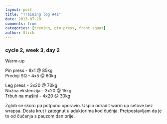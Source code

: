 ```yaml
---
layout: post
title: "Training log #41"
date: 2013-07-20
comments: true
categories: [trening, pin press, front squat]
author: Stick
---
```


### cycle 2, week 3, day 2

Warm-up  

Pin press - 8x1 @ 85kg   
Prednji SQ - 4x5 @ 60kg   

Leg press - 3x20 @ 70kg   
Nožna ekstenzija - 3x20 @ 15kg   
Trbuh na mašini - 4x20 @ 30kg   


Zglob se skoro pa potpuno oporavio. Uspio odradit warm up setove bez wrapsa. Dosta krut i zategnut u aduktorima kod čučnja. Pretpostavljam da je to od čučanja s pauzom dan prije.
